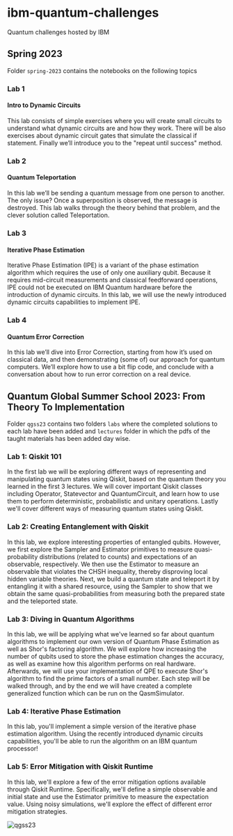 # ibm-quantum-challenges

Quantum challenges hosted by IBM

## Spring 2023

Folder `spring-2023` contains the notebooks on the following topics 
### Lab 1
#### Intro to Dynamic Circuits

This lab consists of simple exercises where you will create small circuits to understand what dynamic circuits are and how they work. There will be also exercises about dynamic circuit gates that simulate the classical if statement. Finally we’ll introduce you to the "repeat until success" method.

### Lab 2
#### Quantum Teleportation

In this lab we’ll be sending a quantum message from one person to another. The only issue? Once a superposition is observed, the message is destroyed. This lab walks through the theory behind that problem, and the clever solution called Teleportation.

### Lab 3
#### Iterative Phase Estimation

Iterative Phase Estimation (IPE) is a variant of the phase estimation algorithm which requires the use of only one auxiliary qubit. Because it requires mid-circuit measurements and classical feedforward operations, IPE could not be executed on IBM Quantum hardware before the introduction of dynamic circuits. In this lab, we will use the newly introduced dynamic circuits capabilities to implement IPE.

### Lab 4
#### Quantum Error Correction

In this lab we’ll dive into Error Correction, starting from how it’s used on classical data, and then demonstrating (some of) our approach for quantum computers. We’ll explore how to use a bit flip code, and conclude with a conversation about how to run error correction on a real device.

## Quantum Global Summer School 2023: From Theory To Implementation

Folder `qgss23` contains two folders `labs` where the completed solutions to each lab have been added and `lectures` folder in which the pdfs of the taught materials has been added day wise. 

### Lab 1: Qiskit 101

In the first lab we will be exploring different ways of representing and manipulating quantum states using Qiskit, based on the quantum theory you learned in the first 3 lectures. We will cover important Qiskit classes including Operator, Statevector and QuantumCircuit, and learn how to use them to perform deterministic, probabilistic and unitary operations. Lastly we'll cover different ways of measuring quantum states using Qiskit.

### Lab 2: Creating Entanglement with Qiskit

In this lab, we explore interesting properties of entangled qubits. However, we first explore the Sampler and Estimator primitives to measure quasi-probability distributions (related to counts) and expectations of an observable, respectively. We then use the Estimator to measure an observable that violates the CHSH inequality, thereby disproving local hidden variable theories. Next, we build a quantum state and teleport it by entangling it with a shared resource, using the Sampler to show that we obtain the same quasi-probabilities from measuring both the prepared state and the teleported state.

### Lab 3: Diving in Quantum Algorithms

In this lab, we will be applying what we've learned so far about quantum algorithms to implement our own version of Quantum Phase Estimation as well as Shor's factoring algorithm. We will explore how increasing the number of qubits used to store the phase estimation changes the accuracy, as well as examine how this algorithm performs on real hardware. Afterwards, we will use your implementation of QPE to execute Shor's algorithm to find the prime factors of a small number. Each step will be walked through, and by the end we will have created a complete generalized function which can be run on the QasmSimulator.

### Lab 4: Iterative Phase Estimation

In this lab, you'll implement a simple version of the iterative phase estimation algorithm. Using the recently introduced dynamic circuits capabilities, you'll be able to run the algorithm on an IBM quantum processor!

### Lab 5: Error Mitigation with Qiskit Runtime

In this lab, we'll explore a few of the error mitigation options available through Qiskit Runtime. Specifically, we'll define a simple observable and initial state and use the Estimator primitive to measure the expectation value. Using noisy simulations, we'll explore the effect of different error mitigation strategies.

![qgss23](https://github.com/tapashreepradhan/ibm-quantum-challenge/assets/50409780/b63b36c3-46a6-4d20-bfee-71dc967b3091)

